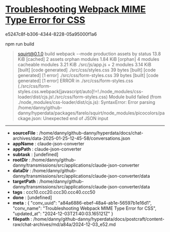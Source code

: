 # [Troubleshooting Webpack MIME Type Error for CSS](https://claude.ai/chat/a84a6886-ebef-48a4-ab1e-56597b1e16d1)

e5247c8f-b306-4344-8228-05a95000f1a6

npm run build
> squirt@0.1.0 build
> webpack --mode production
assets by status 13.8 KiB [cached] 2 assets
orphan modules 1.84 KiB [orphan] 4 modules
cacheable modules 3.21 KiB
  ./src/js/app.js + 2 modules 3.14 KiB [built] [code generated]
  ./src/css/styles.css 39 bytes [built] [code generated] [1 error]
  ./src/css/form-styles.css 39 bytes [built] [code generated] [1 error]
ERROR in ./src/css/form-styles.css (./src/css/form-styles.css.webpack[javascript/auto]!=!./node_modules/css-loader/dist/cjs.js!./src/css/form-styles.css)
Module build failed (from ./node_modules/css-loader/dist/cjs.js):
SyntaxError: Error parsing /home/danny/github-danny/hyperdata/packages/farelo/squirt/node_modules/picocolors/package.json: Unexpected end of JSON input

---

* **sourceFile** : /home/danny/github-danny/hyperdata/docs/chat-archives/data-2025-01-25-12-45-58/conversations.json
* **appName** : claude-json-converter
* **appPath** : claude-json-converter
* **subtask** : [undefined]
* **rootDir** : /home/danny/github-danny/transmissions/src/applications/claude-json-converter
* **dataDir** : /home/danny/github-danny/transmissions/src/applications/claude-json-converter/data
* **targetPath** : /home/danny/github-danny/transmissions/src/applications/claude-json-converter/data
* **tags** : ccc10.ccc20.ccc30.ccc40.ccc50
* **done** : [undefined]
* **meta** : {
  "conv_uuid": "a84a6886-ebef-48a4-ab1e-56597b1e16d1",
  "conv_name": "Troubleshooting Webpack MIME Type Error for CSS",
  "updated_at": "2024-12-03T21:40:03.165121Z"
}
* **filepath** : /home/danny/github-danny/hyperdata/docs/postcraft/content-raw/chat-archives/md/a84a/2024-12-03_e52.md